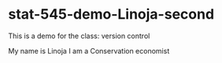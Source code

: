 # stat-545-demo-Linoja-second
This is a demo for the class: version control

My name is Linoja
I am a Conservation economist
